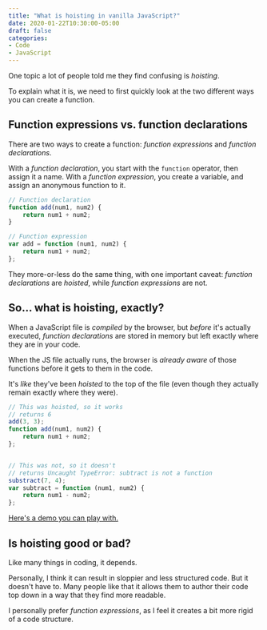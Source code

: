 ```yaml
---
title: "What is hoisting in vanilla JavaScript?"
date: 2020-01-22T10:30:00-05:00
draft: false
categories:
- Code
- JavaScript
---
```


One topic a lot of people told me they find confusing is *hoisting*.

To explain what it is, we need to first quickly look at the two different ways you can create a function.

## Function expressions vs. function declarations

There are two ways to create a function: *function expressions* and *function declarations*.

With a *function declaration*, you start with the `function` operator, then assign it a name. With a *function expression*, you create a variable, and assign an anonymous function to it.

```js
// Function declaration
function add(num1, num2) {
	return num1 + num2;
}

// Function expression
var add = function (num1, num2) {
	return num1 + num2;
};
```

They more-or-less do the same thing, with one important caveat: *function declarations* are *hoisted*, while *function expressions* are not.

## So... what is hoisting, exactly?

When a JavaScript file is *compiled* by the browser, but *before* it's actually executed, *function declarations* are stored in memory but left exactly where they are in your code.

When the JS file actually runs, the browser is *already aware* of those functions before it gets to them in the code.

It's *like* they've been *hoisted* to the top of the file (even though they actually remain exactly where they were).

```js
// This was hoisted, so it works
// returns 6
add(3, 3);
function add(num1, num2) {
	return num1 + num2;
};


// This was not, so it doesn't
// returns Uncaught TypeError: subtract is not a function
substract(7, 4);
var subtract = function (num1, num2) {
	return num1 - num2;
};
```

[Here's a demo you can play with.](https://codepen.io/cferdinandi/pen/wvBRVor)

## Is hoisting good or bad?

Like many things in coding, it depends.

Personally, I think it can result in sloppier and less structured code. But it doesn't have to. Many people like that it allows them to author their code top down in a way that they find more readable.

I personally prefer *function expressions*, as I feel it creates a bit more rigid of a code structure.